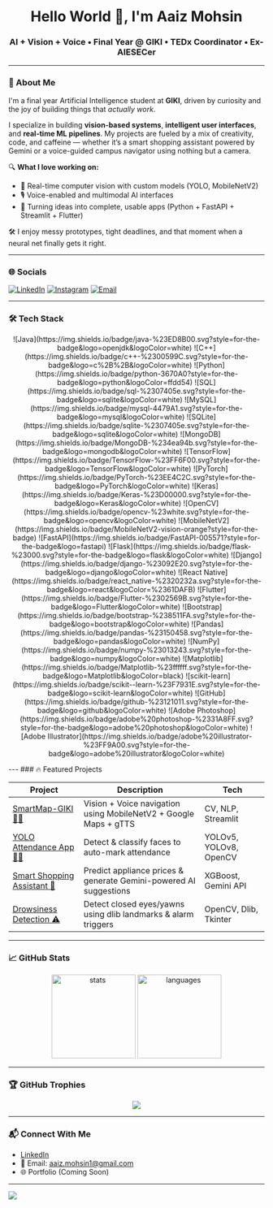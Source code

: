 <h1 align="center">Hello World 👋, I'm Aaiz Mohsin</h1>
<h3 align="center">AI + Vision + Voice • Final Year @ GIKI • TEDx Coordinator • Ex-AIESECer</h3>

---

### 🧠 About Me

I'm a final year Artificial Intelligence student at **GIKI**, driven by curiosity and the joy of building things that *actually work*.

I specialize in building **vision-based systems**, **intelligent user interfaces**, and **real-time ML pipelines**. My projects are fueled by a mix of creativity, code, and caffeine — whether it’s a smart shopping assistant powered by Gemini or a voice-guided campus navigator using nothing but a camera.

🔍 **What I love working on:**

- 🧠 Real-time computer vision with custom models (YOLO, MobileNetV2)
- 🎙 Voice-enabled and multimodal AI interfaces
- 🚀 Turning ideas into complete, usable apps (Python + FastAPI + Streamlit + Flutter)

🛠 I enjoy messy prototypes, tight deadlines, and that moment when a neural net finally gets it right.

---

### 🌐 Socials

[![LinkedIn](https://img.shields.io/badge/LinkedIn-%230077B5.svg?logo=linkedin&logoColor=white)](https://linkedin.com/in/aaiz-mohsin)
[![Instagram](https://img.shields.io/badge/Instagram-%23E4405F.svg?logo=Instagram&logoColor=white)](https://instagram.com/aaiz._.mohsin)
[![Email](https://img.shields.io/badge/Email-D14836?logo=gmail&logoColor=white)](mailto:aaiz.mohsin1@gmail.com)

---

### 🛠️ Tech Stack
<p align="center">![Java](https://img.shields.io/badge/java-%23ED8B00.svg?style=for-the-badge&logo=openjdk&logoColor=white)
  ![C++](https://img.shields.io/badge/c++-%2300599C.svg?style=for-the-badge&logo=c%2B%2B&logoColor=white)
  ![Python](https://img.shields.io/badge/python-3670A0?style=for-the-badge&logo=python&logoColor=ffdd54)
  ![SQL](https://img.shields.io/badge/sql-%2307405e.svg?style=for-the-badge&logo=sqlite&logoColor=white)
  ![MySQL](https://img.shields.io/badge/mysql-4479A1.svg?style=for-the-badge&logo=mysql&logoColor=white)
  ![SQLite](https://img.shields.io/badge/sqlite-%2307405e.svg?style=for-the-badge&logo=sqlite&logoColor=white)
  ![MongoDB](https://img.shields.io/badge/MongoDB-%234ea94b.svg?style=for-the-badge&logo=mongodb&logoColor=white)
  ![TensorFlow](https://img.shields.io/badge/TensorFlow-%23FF6F00.svg?style=for-the-badge&logo=TensorFlow&logoColor=white)
  ![PyTorch](https://img.shields.io/badge/PyTorch-%23EE4C2C.svg?style=for-the-badge&logo=PyTorch&logoColor=white)
  ![Keras](https://img.shields.io/badge/Keras-%23D00000.svg?style=for-the-badge&logo=Keras&logoColor=white)
  ![OpenCV](https://img.shields.io/badge/opencv-%23white.svg?style=for-the-badge&logo=opencv&logoColor=white)
  ![MobileNetV2](https://img.shields.io/badge/MobileNetV2-vision-orange?style=for-the-badge)
  ![FastAPI](https://img.shields.io/badge/FastAPI-005571?style=for-the-badge&logo=fastapi)
  ![Flask](https://img.shields.io/badge/flask-%23000.svg?style=for-the-badge&logo=flask&logoColor=white)
  ![Django](https://img.shields.io/badge/django-%23092E20.svg?style=for-the-badge&logo=django&logoColor=white)
  ![React Native](https://img.shields.io/badge/react_native-%2320232a.svg?style=for-the-badge&logo=react&logoColor=%2361DAFB)
  ![Flutter](https://img.shields.io/badge/Flutter-%2302569B.svg?style=for-the-badge&logo=Flutter&logoColor=white)
  ![Bootstrap](https://img.shields.io/badge/bootstrap-%238511FA.svg?style=for-the-badge&logo=bootstrap&logoColor=white)
  ![Pandas](https://img.shields.io/badge/pandas-%23150458.svg?style=for-the-badge&logo=pandas&logoColor=white)
  ![NumPy](https://img.shields.io/badge/numpy-%23013243.svg?style=for-the-badge&logo=numpy&logoColor=white)
  ![Matplotlib](https://img.shields.io/badge/Matplotlib-%23ffffff.svg?style=for-the-badge&logo=Matplotlib&logoColor=black)
  ![scikit-learn](https://img.shields.io/badge/scikit--learn-%23F7931E.svg?style=for-the-badge&logo=scikit-learn&logoColor=white)
  ![GitHub](https://img.shields.io/badge/github-%23121011.svg?style=for-the-badge&logo=github&logoColor=white)
  ![Adobe Photoshop](https://img.shields.io/badge/adobe%20photoshop-%2331A8FF.svg?style=for-the-badge&logo=adobe%20photoshop&logoColor=white)
  ![Adobe Illustrator](https://img.shields.io/badge/adobe%20illustrator-%23FF9A00.svg?style=for-the-badge&logo=adobe%20illustrator&logoColor=white)</p>
---
### 🔥 Featured Projects

| Project | Description | Tech |
|--------|-------------|------|
| [SmartMap-GIKI 🚶‍♂️](https://github.com/Aaiz-Am17/SmartMap-GIKI) | Vision + Voice navigation using MobileNetV2 + Google Maps + gTTS | CV, NLP, Streamlit |
| [YOLO Attendance App 🧑‍🏫](https://github.com/Aaiz-Am17/Yolo-Attendance-App) | Detect & classify faces to auto-mark attendance | YOLOv5, YOLOv8, OpenCV |
| [Smart Shopping Assistant 🛒](https://github.com/Aaiz-Am17/Smart-Shopping-Assistant) | Predict appliance prices & generate Gemini-powered AI suggestions | XGBoost, Gemini API |
| [Drowsiness Detection ⚠️](https://github.com/Aaiz-Am17/drowsiness-detection-system) | Detect closed eyes/yawns using dlib landmarks & alarm triggers | OpenCV, Dlib, Tkinter |

---

### 📈 GitHub Stats

<p align="center">
  <img src="https://github-readme-stats.vercel.app/api?username=Aaiz-Am17&show_icons=true&theme=react" alt="stats" height="165"/>
  <img src="https://github-readme-stats.vercel.app/api/top-langs/?username=Aaiz-Am17&layout=compact&theme=react" alt="languages" height="165"/>
</p>

---

### 🏆 GitHub Trophies

<p align="center">
  <img src="https://github-profile-trophy.vercel.app/?username=Aaiz-Am17&theme=radical&margin-w=15&margin-h=15&no-frame=true"/>
</p>

---

### 📬 Connect With Me

- [LinkedIn](https://linkedin.com/in/aaiz-mohsin)
- 📧 Email: aaiz.mohsin1@gmail.com
- 🌐 Portfolio (Coming Soon)

---

![](https://komarev.com/ghpvc/?username=Aaiz-Am17&color=brightgreen&style=flat)
